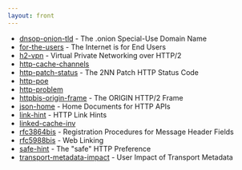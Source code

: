 ```yaml
---
layout: front
---
```


* [dnsop-onion-tld](dnsop-onion-tld) - The .onion Special-Use Domain Name 
* [for-the-users](for-the-users) - The Internet is for End Users 
* [h2-vpn](h2-vpn) - Virtual Private Networking over HTTP/2 
* [http-cache-channels](http-cache-channels)  
* [http-patch-status](http-patch-status) - The 2NN Patch HTTP Status Code 
* [http-poe](http-poe)  
* [http-problem](http-problem)  
* [httpbis-origin-frame](httpbis-origin-frame) - The ORIGIN HTTP/2 Frame 
* [json-home](json-home) - Home Documents for HTTP APIs 
* [link-hint](link-hint) - HTTP Link Hints 
* [linked-cache-inv](linked-cache-inv)  
* [rfc3864bis](rfc3864bis) - Registration Procedures for Message Header Fields 
* [rfc5988bis](rfc5988bis) - Web Linking 
* [safe-hint](safe-hint) - The "safe" HTTP Preference 
* [transport-metadata-impact](transport-metadata-impact) - User Impact of Transport Metadata
